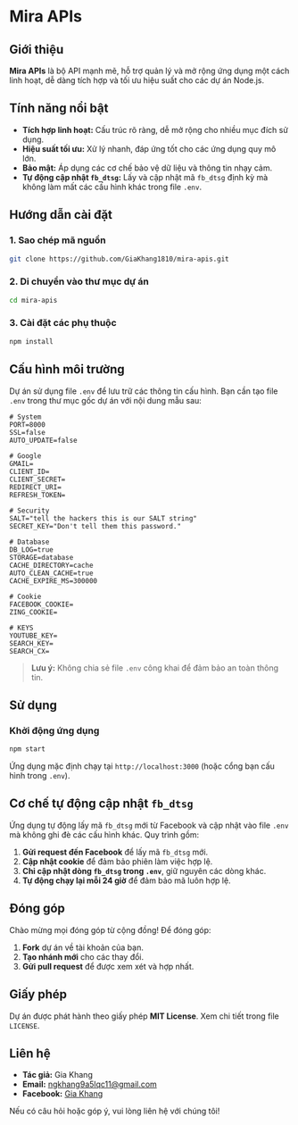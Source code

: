 # Mira APIs

## Giới thiệu

**Mira APIs** là bộ API mạnh mẽ, hỗ trợ quản lý và mở rộng ứng dụng một cách linh hoạt, dễ dàng tích hợp và tối ưu hiệu suất cho các dự án Node.js.

## Tính năng nổi bật

- **Tích hợp linh hoạt:** Cấu trúc rõ ràng, dễ mở rộng cho nhiều mục đích sử dụng.
- **Hiệu suất tối ưu:** Xử lý nhanh, đáp ứng tốt cho các ứng dụng quy mô lớn.
- **Bảo mật:** Áp dụng các cơ chế bảo vệ dữ liệu và thông tin nhạy cảm.
- **Tự động cập nhật `fb_dtsg`:** Lấy và cập nhật mã `fb_dtsg` định kỳ mà không làm mất các cấu hình khác trong file `.env`.

## Hướng dẫn cài đặt

### 1. Sao chép mã nguồn

```bash
git clone https://github.com/GiaKhang1810/mira-apis.git
```

### 2. Di chuyển vào thư mục dự án

```bash
cd mira-apis
```

### 3. Cài đặt các phụ thuộc

```bash
npm install
```

## Cấu hình môi trường

Dự án sử dụng file `.env` để lưu trữ các thông tin cấu hình. Bạn cần tạo file `.env` trong thư mục gốc dự án với nội dung mẫu sau:

```env
# System
PORT=8000
SSL=false
AUTO_UPDATE=false

# Google
GMAIL=
CLIENT_ID=
CLIENT_SECRET=
REDIRECT_URI=
REFRESH_TOKEN=

# Security
SALT="tell the hackers this is our SALT string"
SECRET_KEY="Don't tell them this password."

# Database
DB_LOG=true
STORAGE=database
CACHE_DIRECTORY=cache
AUTO_CLEAN_CACHE=true
CACHE_EXPIRE_MS=300000

# Cookie
FACEBOOK_COOKIE=
ZING_COOKIE=

# KEYS
YOUTUBE_KEY=
SEARCH_KEY=
SEARCH_CX=
```

> **Lưu ý:** Không chia sẻ file `.env` công khai để đảm bảo an toàn thông tin.

## Sử dụng

### Khởi động ứng dụng

```bash
npm start
```

Ứng dụng mặc định chạy tại `http://localhost:3000` (hoặc cổng bạn cấu hình trong `.env`).

## Cơ chế tự động cập nhật `fb_dtsg`

Ứng dụng tự động lấy mã `fb_dtsg` mới từ Facebook và cập nhật vào file `.env` mà không ghi đè các cấu hình khác. Quy trình gồm:

1. **Gửi request đến Facebook** để lấy mã `fb_dtsg` mới.
2. **Cập nhật cookie** để đảm bảo phiên làm việc hợp lệ.
3. **Chỉ cập nhật dòng `fb_dtsg` trong `.env`**, giữ nguyên các dòng khác.
4. **Tự động chạy lại mỗi 24 giờ** để đảm bảo mã luôn hợp lệ.

## Đóng góp

Chào mừng mọi đóng góp từ cộng đồng! Để đóng góp:

1. **Fork** dự án về tài khoản của bạn.
2. **Tạo nhánh mới** cho các thay đổi.
3. **Gửi pull request** để được xem xét và hợp nhất.

## Giấy phép

Dự án được phát hành theo giấy phép **MIT License**. Xem chi tiết trong file `LICENSE`.

## Liên hệ

- **Tác giả:** Gia Khang
- **Email:** ngkhang9a5lqc11@gmail.com
- **Facebook:** [Gia Khang](https://www.facebook.com/GiaKhang.1810)

Nếu có câu hỏi hoặc góp ý, vui lòng liên hệ với chúng tôi!